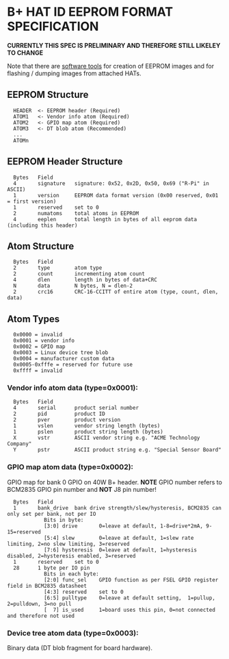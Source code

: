 # B+ HAT ID EEPROM FORMAT SPECIFICATION

**CURRENTLY THIS SPEC IS PRELIMINARY AND THEREFORE STILL LIKELEY TO CHANGE**

Note that there are [software tools](./eepromutils) for creation of EEPROM images and for flashing / dumping images from attached HATs.

## EEPROM Structure

```
  HEADER  <- EEPROM header (Required)
  ATOM1   <- Vendor info atom (Required)
  ATOM2   <- GPIO map atom (Required)
  ATOM3   <- DT blob atom (Recommended)
  ...
  ATOMn
```

## EEPROM Header Structure

```
  Bytes   Field
  4       signature   signature: 0x52, 0x2D, 0x50, 0x69 ("R-Pi" in ASCII)
  1       version     EEPROM data format version (0x00 reserved, 0x01 = first version)
  1       reserved    set to 0
  2       numatoms    total atoms in EEPROM
  4       eeplen      total length in bytes of all eeprom data (including this header)
```

## Atom Structure
```
  Bytes   Field
  2       type        atom type
  2       count       incrementing atom count
  4       dlen        length in bytes of data+CRC
  N       data        N bytes, N = dlen-2
  2       crc16       CRC-16-CCITT of entire atom (type, count, dlen, data)
```

## Atom Types

```
  0x0000 = invalid
  0x0001 = vendor info
  0x0002 = GPIO map
  0x0003 = Linux device tree blob
  0x0004 = manufacturer custom data
  0x0005-0xfffe = reserved for future use
  0xffff = invalid
```

### Vendor info atom data (type=0x0001):

```
  Bytes   Field
  4       serial      product serial number
  2       pid         product ID
  2       pver        product version
  1       vslen       vendor string length (bytes)
  1       pslen       product string length (bytes)
  X       vstr        ASCII vendor string e.g. "ACME Technology Company"
  Y       pstr        ASCII product string e.g. "Special Sensor Board"
```

### GPIO map atom data (type=0x0002):

  GPIO map for bank 0 GPIO on 40W B+ header.
  **NOTE** GPIO number refers to BCM2835 GPIO pin number and **NOT** J8 pin number!

```
  Bytes   Field
  1       bank_drive  bank drive strength/slew/hysteresis, BCM2835 can only set per bank, not per IO
            Bits in byte:
            [3:0] drive       0=leave at default, 1-8=drive*2mA, 9-15=reserved
            [5:4] slew        0=leave at default, 1=slew rate limiting, 2=no slew limiting, 3=reserved
            [7:6] hysteresis  0=leave at default, 1=hysteresis disabled, 2=hysteresis enabled, 3=reserved
  1       reserved    set to 0
  28      1 byte per IO pin
            Bits in each byte:
            [2:0] func_sel    GPIO function as per FSEL GPIO register field in BCM2835 datasheet
            [4:3] reserved    set to 0
            [6:5] pulltype    0=leave at default setting,  1=pullup, 2=pulldown, 3=no pull
            [  7] is_used     1=board uses this pin, 0=not connected and therefore not used
```

### Device tree atom data (type=0x0003):

Binary data (DT blob fragment for board hardware).
